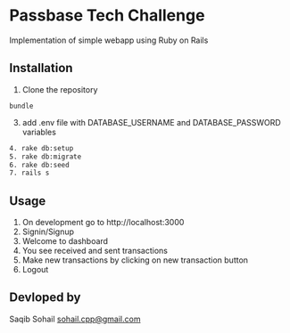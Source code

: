 # Passbase Tech Challenge

Implementation of simple webapp using Ruby on Rails

## Installation

1. Clone the repository
```2. bash
bundle
```
3. add .env file with DATABASE_USERNAME and DATABASE_PASSWORD variables
```bash
4. rake db:setup
5. rake db:migrate
6. rake db:seed
7. rails s
```

## Usage

1. On development go to http://localhost:3000
2. Signin/Signup
3. Welcome to dashboard
4. You see received and sent transactions
5. Make new transactions by clicking on new transaction button
6. Logout


## Devloped by
Saqib Sohail
sohail.cpp@gmail.com

